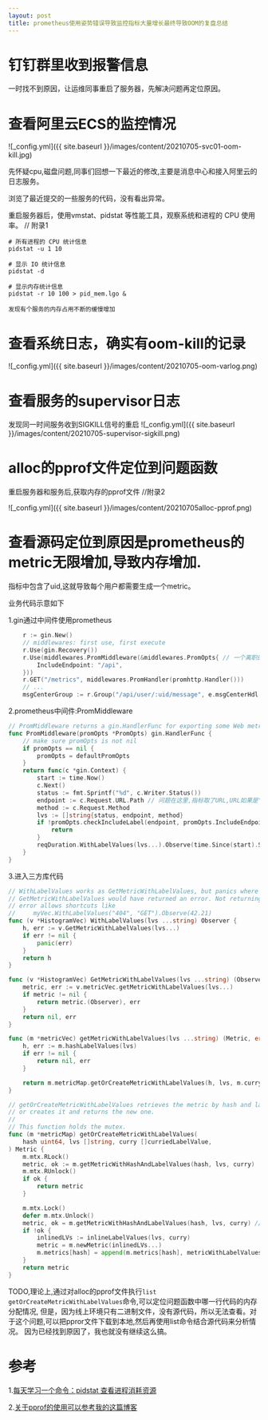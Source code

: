 ```yaml
---
layout: post
title: prometheus使用姿势错误导致监控指标大量增长最终导致OOM的复盘总结
---
```


# 钉钉群里收到报警信息
一时找不到原因，让运维同事重启了服务器，先解决问题再定位原因。

# 查看阿里云ECS的监控情况

![_config.yml]({{ site.baseurl }}/images/content/20210705-svc01-oom-kill.jpg)

先怀疑cpu,磁盘问题,同事们回想一下最近的修改,主要是消息中心和接入阿里云的日志服务。

浏览了最近提交的一些服务的代码，没有看出异常。

重启服务器后，使用vmstat、pidstat 等性能工具，观察系统和进程的 CPU 使用率。 // 附录1

```
# 所有进程的 CPU 统计信息
pidstat -u 1 10

# 显示 IO 统计信息
pidstat -d

# 显示内存统计信息
pidstat -r 10 100 > pid_mem.lgo &

发现有个服务的内存占用不断的缓慢增加
```

# 查看系统日志，确实有oom-kill的记录
![_config.yml]({{ site.baseurl }}/images/content/20210705-oom-varlog.png)

# 查看服务的supervisor日志
发现同一时间服务收到SIGKILL信号的重启
![_config.yml]({{ site.baseurl }}/images/content/20210705-supervisor-sigkill.png)

# alloc的pprof文件定位到问题函数
重启服务器和服务后,获取内存的pprof文件 //附录2

![_config.yml]({{ site.baseurl }}/images/content/20210705alloc-pprof.png)

# 查看源码定位到原因是prometheus的metric无限增加,导致内存增加.
指标中包含了uid,这就导致每个用户都需要生成一个metric。

业务代码示意如下

1.gin通过中间件使用prometheus

```go
    r := gin.New()
	// middlewares: first use, first execute
	r.Use(gin.Recovery())
	r.Use(middlewares.PromMiddleware(&middlewares.PromOpts{ // 一个离职的同事写的
		IncludeEndpoint: "/api",
	}))
	r.GET("/metrics", middlewares.PromHandler(promhttp.Handler()))
    // ...
	msgCenterGroup := r.Group("/api/user/:uid/message", e.msgCenterHdl.ExtractUserID) // 一个新同事写的,也是后续导致问题的地方
```

2.prometheus中间件:PromMiddleware

```go
// PromMiddleware returns a gin.HandlerFunc for exporting some Web metrics
func PromMiddleware(promOpts *PromOpts) gin.HandlerFunc {
	// make sure promOpts is not nil
	if promOpts == nil {
		promOpts = defaultPromOpts
	}
	return func(c *gin.Context) {
		start := time.Now()
		c.Next()
		status := fmt.Sprintf("%d", c.Writer.Status())
		endpoint := c.Request.URL.Path // 问题在这里,指标取了URL,URL如果是"/api/user/:uid/message",那就是每个用户一个监控指标
		method := c.Request.Method
		lvs := []string{status, endpoint, method}
		if !promOpts.checkIncludeLabel(endpoint, promOpts.IncludeEndpoint) {
			return
		}
		reqDuration.WithLabelValues(lvs...).Observe(time.Since(start).Seconds())
	}
}
```

3.进入三方库代码

```go
// WithLabelValues works as GetMetricWithLabelValues, but panics where
// GetMetricWithLabelValues would have returned an error. Not returning an
// error allows shortcuts like
//     myVec.WithLabelValues("404", "GET").Observe(42.21)
func (v *HistogramVec) WithLabelValues(lvs ...string) Observer {
	h, err := v.GetMetricWithLabelValues(lvs...)
	if err != nil {
		panic(err)
	}
	return h
}

func (v *HistogramVec) GetMetricWithLabelValues(lvs ...string) (Observer, error) {
	metric, err := v.metricVec.getMetricWithLabelValues(lvs...)
	if metric != nil {
		return metric.(Observer), err
	}
	return nil, err
}

func (m *metricVec) getMetricWithLabelValues(lvs ...string) (Metric, error) {
	h, err := m.hashLabelValues(lvs)
	if err != nil {
		return nil, err
	}

	return m.metricMap.getOrCreateMetricWithLabelValues(h, lvs, m.curry), nil
}

// getOrCreateMetricWithLabelValues retrieves the metric by hash and label value
// or creates it and returns the new one.
//
// This function holds the mutex.
func (m *metricMap) getOrCreateMetricWithLabelValues(
	hash uint64, lvs []string, curry []curriedLabelValue,
) Metric {
	m.mtx.RLock()
	metric, ok := m.getMetricWithHashAndLabelValues(hash, lvs, curry)
	m.mtx.RUnlock()
	if ok {
		return metric
	}

	m.mtx.Lock()
	defer m.mtx.Unlock()
	metric, ok = m.getMetricWithHashAndLabelValues(hash, lvs, curry) // TODO 这里还没细看,看函数名就是根据指标的hash查找指标metric
	if !ok {
		inlinedLVs := inlineLabelValues(lvs, curry)
		metric = m.newMetric(inlinedLVs...)
		m.metrics[hash] = append(m.metrics[hash], metricWithLabelValues{values: inlinedLVs, metric: metric}) // 这里不断增加
	}
	return metric
}
```

TODO,理论上,通过对alloc的pprof文件执行`list getOrCreateMetricWithLabelValues`命令,可以定位问题函数中哪一行代码的内存分配情况,
但是，因为线上环境只有二进制文件，没有源代码，所以无法查看。对于这个问题,可以把ppror文件下载到本地,然后再使用list命令结合源代码来分析情况。
因为已经找到原因了，我也就没有继续这么搞。

# 参考
1.[每天学习一个命令：pidstat 查看进程消耗资源](https://einverne.github.io/post/2019/05/pidstat-usage.html)

2.[关于pprof的使用可以参考我的这篇博客](https://yudidi.github.io/performance/)
